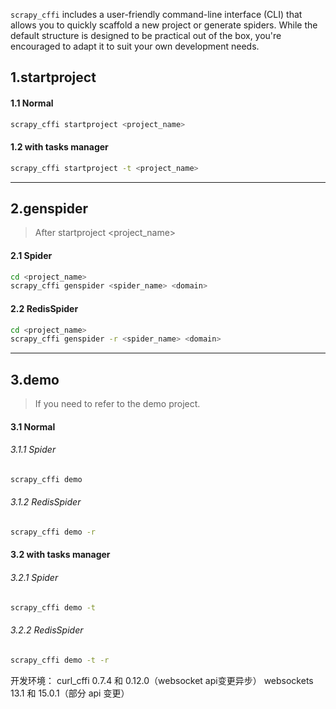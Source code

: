 `scrapy_cffi` includes a user-friendly command-line interface (CLI) that allows you to quickly scaffold a new project or generate spiders.
While the default structure is designed to be practical out of the box, you're encouraged to adapt it to suit your own development needs.

## 1.startproject

#### 1.1 Normal
```bash
scrapy_cffi startproject <project_name>
```

#### 1.2 with tasks manager
```bash
scrapy_cffi startproject -t <project_name>
```

---

## 2.genspider
> After startproject <project_name>
#### 2.1 Spider
```bash
cd <project_name>
scrapy_cffi genspider <spider_name> <domain>
```

#### 2.2 RedisSpider
```bash
cd <project_name>
scrapy_cffi genspider -r <spider_name> <domain>
```

---

## 3.demo
> If you need to refer to the demo project.
#### 3.1 Normal
###### 3.1.1 Spider
```bash
scrapy_cffi demo
```

###### 3.1.2 RedisSpider
```bash
scrapy_cffi demo -r
```

#### 3.2 with tasks manager
###### 3.2.1 Spider
```bash
scrapy_cffi demo -t
```

###### 3.2.2 RedisSpider
```bash
scrapy_cffi demo -t -r
```

开发环境：
curl_cffi 0.7.4 和 0.12.0（websocket api变更异步）
websockets 13.1 和 15.0.1（部分 api 变更）